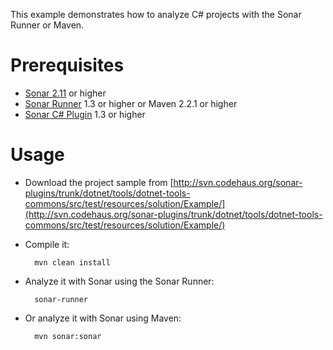 This example demonstrates how to analyze C# projects with the Sonar Runner or Maven.

Prerequisites
=============
* [Sonar 2.11](http://www.sonarsource.org/downloads/) or higher
* [Sonar Runner](http://docs.codehaus.org/display/SONAR/Installing+and+Configuring+Sonar+Runner) 1.3 or higher or Maven 2.2.1 or higher
* [Sonar C# Plugin](http://docs.codehaus.org/display/SONAR/C-Sharp+Plugins+Ecosystem) 1.3 or higher

Usage
=====
* Download the project sample from [http://svn.codehaus.org/sonar-plugins/trunk/dotnet/tools/dotnet-tools-commons/src/test/resources/solution/Example/](http://svn.codehaus.org/sonar-plugins/trunk/dotnet/tools/dotnet-tools-commons/src/test/resources/solution/Example/)
* Compile it:

        mvn clean install
		
		
* Analyze it with Sonar using the Sonar Runner:

        sonar-runner
		
* Or analyze it with Sonar using Maven:

        mvn sonar:sonar
